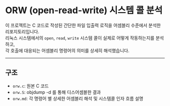 # ORW (open-read-write) 시스템 콜 분석

이 프로젝트는 C 코드로 작성된 간단한 파일 입출력 로직을 어셈블리 수준에서 분석한 리포지토리입니다.  
리눅스 시스템에서의 `open`, `read`, `write` 시스템 콜이 실제로 어떻게 작동하는지를 분석하고,  
각 호출에 대응되는 어셈블리 명령어의 의미를 상세히 해석했습니다.

---

## 구조

- `orw.c`: 원본 C 코드  
- `orw.S`: objdump -d 를 통해 디스어셈블한 결과  
- `orw.md`: 각 명령어 별 상세한 어셈블리 해석 및 시스템콜 인자 흐름 설명  
